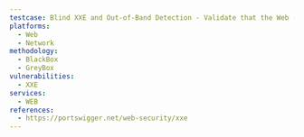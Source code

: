 ```yaml
---
testcase: Blind XXE and Out-of-Band Detection - Validate that the Web (HTTP/HTTPS) service does not disclose sensitive information through error messages when processing malicious external entities or malformed DTDs
platforms: 
  - Web
  - Network
methodology: 
  - BlackBox
  - GreyBox
vulnerabilities:
  - XXE
services:
  - WEB
references:
  - https://portswigger.net/web-security/xxe
---
```

